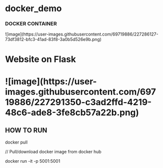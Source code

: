 # docker_demo


<h3>DOCKER  CONTAINER</h3>
![image](https://user-images.githubusercontent.com/69719886/227286127-73df3812-bfc3-41ad-83f8-3a0b5d526e9b.png)

<h1>Website on Flask<h1>
![image](https://user-images.githubusercontent.com/69719886/227291350-c3ad2ffd-4219-48c6-ade8-3fe8cb57a22b.png)



<h2>HOW TO RUN </h2>
<p> docker pull <docker-image-name> </p>      // Pull/download docker image from docker hub 
<p> docker run -it -p 5001:5001 <image-name> </p>
